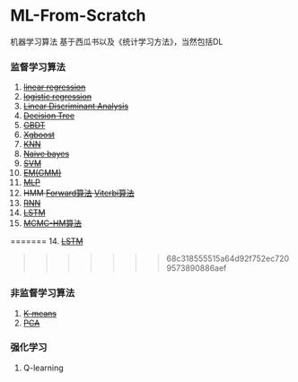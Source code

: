 # ML-From-Scratch
机器学习算法 基于西瓜书以及《统计学习方法》，当然包括DL


### 监督学习算法

1. ~~[linear regression](https://github.com/HadXu/ML-From-Scratch/blob/master/线性回归.ipynb)~~
2. ~~[logistic regression](https://github.com/HadXu/ML-From-Scratch/blob/master/对数几率回归.ipynb)~~
3. ~~[Linear Discriminant Analysis](https://github.com/HadXu/ML-From-Scratch/blob/master/线性判别分析LDA.ipynb)~~
4. ~~[Decision Tree](https://github.com/HadXu/ML-From-Scratch/blob/master/Decision%20Tree%20for%20Classification%20And%20Regression.ipynb)~~
5. ~~[GBDT](https://github.com/HadXu/ML-From-Scratch/blob/master/GBDT%20梯度提升.ipynb)~~
6. ~~[Xgboost](https://github.com/HadXu/ML-From-Scratch/blob/master/Xgboost%20算法.ipynb)~~
7. ~~[KNN](https://github.com/HadXu/ML-From-Scratch/blob/master/KNN.ipynb)~~
8. ~~[Naive bayes](https://github.com/HadXu/ML-From-Scratch/blob/master/Naive%20Bayes.ipynb)~~
9. ~~[SVM](https://github.com/HadXu/ML-From-Scratch/blob/master/SVM%20SMO.ipynb)~~
10. ~~[EM(GMM)](https://github.com/HadXu/ML-From-Scratch/blob/master/GaussianMixtureModel.ipynb)~~
11. ~~[MLP](https://github.com/HadXu/ML-From-Scratch/blob/master/utils/MLP.ipynb)~~
12. ~~HMM [Forward算法](https://github.com/HadXu/ML-From-Scratch/blob/master/HMM_forward.py) [Viterbi算法](https://github.com/HadXu/ML-From-Scratch/blob/master/Viterbi.py)~~
13. ~~[RNN](https://github.com/HadXu/ML-From-Scratch/blob/master/utils/Simple%20RNN.ipynb)~~
14. ~~[LSTM]()~~
15. ~~[MCMC-HM算法]()~~


=======
14. ~~[LSTM](https://github.com/HadXu/ML-From-Scratch/blob/master/LSTM_FS.ipynb)~~
>>>>>>> 68c318555515a64d92f752ec7209573890886aef
### 非监督学习算法

1. ~~[K-means](https://github.com/HadXu/ML-From-Scratch/blob/master/K-means算法.ipynb)~~
2. ~~[PCA](https://github.com/HadXu/ML-From-Scratch/blob/master/PCA.ipynb)~~


### 强化学习

1. Q-learning

